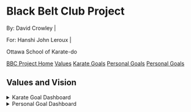 <link rel="stylesheet" href="bbc-style.css">

<div class="bbc-title" markdown='1'>

# Black Belt Club Project

<div class="bbc-meta" markdown='1'>

By: David Crowley \|

For: Hanshi John Leroux \|

Ottawa School of Karate-do

</div>

<div class="bbc-menu">

<a href="/pages/bbc/landing">BBC Project Home</a>
<a href="/pages/bbc/values">Values</a>
<a href="/pages/bbc/karate">Karate Goals</a>
<a href="/pages/bbc/personal">Personal Goals</a>
<a class="active" href="/pages/bbc/tracking">Personal Goals</a>

</div>

</div>

<h2 id="bbc-values">Values and Vision</h2>

<div class="tile-box">

<div class="bbc-content" markdown=1>

<details>

<summary>Karate Goal Dashboard</summary>

<div markdown='1'>

> The calendar needs signficant revision... starting the first month with 3 weeks of camping and cottaging was 
> a lot more challenging for establishing a routine than I expected. A new "start" and end date will be set beginning
> after the project interview.

</div>

</details>

<details>

<summary>Personal Goal Dashboard</summary>

<div markdown='1'>

<div class='code-compare'>

<div markdown='1'>

#### Tasks

- [ ] plan course content items for all 4 programming courses in the first semester
- [ ] devise modular, regular-interval assessment system that includes interviews and allows for retakes
- [ ] prepare all assessment items (questions) for all 4 programming courses
- [ ] prepare interview sheets for all content items
- [ ] plan course project sequences for all 4 courses, including senior/junior interactions where appropriate
- [ ] write course project descriptions and rubrics for all 4 courses
- [ ] update online course materials to be divided into lessons coherent with the content items/modules used for the assessments

Bonus tasks

- [ ] start the above preparations for next semester's 2 robotics courses

</div>

<div markdown='1'>

<iframe seamless frameborder="0" scrolling="no" src="https://docs.google.com/spreadsheets/d/e/2PACX-1vQkYB1OkkkhfvkizAU4LWKNv9u6ZBh-jd8m5NdcHA55wfNwDMoDhzMQA63kxn6EcjTVG-5anXDPWqEL/pubchart?oid=1539416788&amp;format=interactive"></iframe>

</div>

</div>

</div>

</details>

</div>

</div>